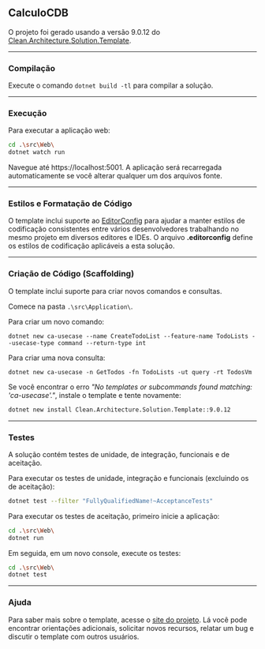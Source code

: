 ﻿## CalculoCDB

O projeto foi gerado usando a versão 9.0.12 do [Clean.Architecture.Solution.Template](https://github.com/jasontaylordev/CleanArchitecture).

-----

### Compilação

Execute o comando `dotnet build -tl` para compilar a solução.

-----

### Execução

Para executar a aplicação web:

```bash
cd .\src\Web\
dotnet watch run
```

Navegue até https://localhost:5001. A aplicação será recarregada automaticamente se você alterar qualquer um dos arquivos fonte.

-----

### Estilos e Formatação de Código

O template inclui suporte ao [EditorConfig](https://editorconfig.org/) para ajudar a manter estilos de codificação consistentes entre vários desenvolvedores trabalhando no mesmo projeto em diversos editores e IDEs. O arquivo **.editorconfig** define os estilos de codificação aplicáveis a esta solução.

-----

### Criação de Código (Scaffolding)

O template inclui suporte para criar novos comandos e consultas.

Comece na pasta `.\src\Application\`.

Para criar um novo comando:

```
dotnet new ca-usecase --name CreateTodoList --feature-name TodoLists --usecase-type command --return-type int
```

Para criar uma nova consulta:

```
dotnet new ca-usecase -n GetTodos -fn TodoLists -ut query -rt TodosVm
```

Se você encontrar o erro *"No templates or subcommands found matching: 'ca-usecase'."*, instale o template e tente novamente:

```bash
dotnet new install Clean.Architecture.Solution.Template::9.0.12
```

-----

### Testes

A solução contém testes de unidade, de integração, funcionais e de aceitação.

Para executar os testes de unidade, integração e funcionais (excluindo os de aceitação):

```bash
dotnet test --filter "FullyQualifiedName!~AcceptanceTests"
```

Para executar os testes de aceitação, primeiro inicie a aplicação:

```bash
cd .\src\Web\
dotnet run
```

Em seguida, em um novo console, execute os testes:

```bash
cd .\src\Web\
dotnet test
```

-----

### Ajuda

Para saber mais sobre o template, acesse o [site do projeto](https://github.com/jasontaylordev/CleanArchitecture). Lá você pode encontrar orientações adicionais, solicitar novos recursos, relatar um bug e discutir o template com outros usuários.